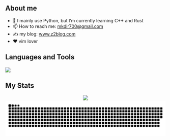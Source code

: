 
## About me

- 🌱 I mainly use Python, but I’m currently learning C++ and Rust
- 📫 How to reach me: mkdir700@gmail.com
- ✍️ my blog: <a href="https://www.z2blog.com/" target="blank">www.z2blog.com</a>
- ❤️ vim lover

## Languages and Tools
<img align="center" src="https://skillicons.dev/icons?i=go,python,lua,rust,neovim,vim,docker,linux,sqlite,mysql,mongo,redis,flask,fastapi,git,github,md,latex,nginx,powershell&theme=light&perline=10" />

## My Stats

<div align=center>
<img src="http://github-readme-streak-stats.herokuapp.com?user=mkdir700&hide_border=true&date_format=%5BY.%5Dn.j&locale=zh"/>

<picture>
  <source media="(prefers-color-scheme: dark)" srcset="https://raw.githubusercontent.com/mkdir700/mkdir700/output/github-snake-dark.svg" />
  <source media="(prefers-color-scheme: light)" srcset="https://raw.githubusercontent.com/mkdir700/mkdir700/output/github-snake.svg" />
  <img alt="github-snake" src="https://raw.githubusercontent.com/mkdir700/mkdir700/output/github-snake.svg" />
</picture>

</div>

